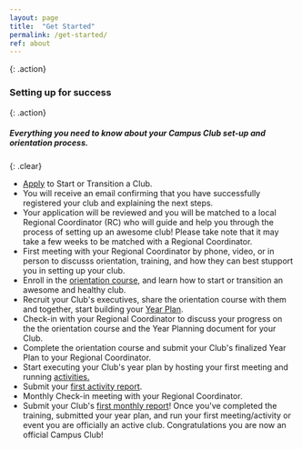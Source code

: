 ```yaml
---
layout: page
title:  "Get Started"
permalink: /get-started/
ref: about
---
```


{: .action}
### Setting up for success

{: .action}
##### Everything you need to know about your Campus Club set-up and orientation process.

{: .clear}
&nbsp;



<section class="timeline">
  <ul>
    <li>
      <div>
        <a href="https://docs.google.com/a/mozilla.com/forms/d/e/1FAIpQLSfBlMnvOVn6xUMrvBgYWJaEg4npDLUFkhbusLorfZ4BqSJgJQ/viewform"> Apply</a> to Start or Transition a Club.
      </div>
    </li>
    <li>
      <div>
        You will receive an email confirming that you have successfully registered your club and explaining the next steps.
      </div>
    </li>
    <li>
      <div>
        Your application will be reviewed and you will be matched to a local Regional Coordinator (RC) who will guide and help you through the process of setting up an awesome club! Please take note that it may take a few weeks to be matched with a Regional Coordinator.  
      </div>
    </li>
    <li>
      <div>
        First meeting with your Regional Coordinator by phone, video, or in person to discusss orientation, training, and how they can best stupport you in setting up your club.  
      </div>
    </li>
    <li>
      <div>
      Enroll in the <a href="https://mozilla.teachable.com/courses/mozilla-campus-club-training/" target="_blank">orientation course</a>, and learn how to start or transition an awesome and healthy club.
      </div>
     </li>
     <li>
      <div> 
      Recruit your Club's executives, share the orientation course with them and together, start building your <a href="/yearplanning/">Year Plan</a>.
       </div>
    </li>
    <li>
      <div>
        Check-in with your Regional Coordinator to discuss your progress on the the orientation course and the Year Planning document for your Club.
      </div>
    </li>
    <li>
      <div>
       Complete the orientation course and submit your Club's finalized Year Plan to your Regional Coordinator. 
      </div>
    </li>
    <li>
      <div>
        Start executing your Club's year plan by hosting your first meeting and running <a href="/activities/">activities.</a>
      </div>
    </li>
    <li>
      <div>
        Submit your <a href="https://campus.mozilla.community/report/#"> first activity report</a>.
      </div>
    </li>
    <li>
      <div>
        Monthly Check-in meeting with your Regional Coordinator.
      </div>
    </li>
    <li>
      <div>
        Submit your Club's <a href="https://campus.mozilla.community/report/#"> first monthly report</a>! Once you've completed the training, submitted your year plan, and run your first meeting/activity or event you are officially an active club. Congratulations you are now an official Campus Club!
      </div>
    </li>
  </ul>
</section>
